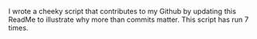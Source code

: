 I wrote a cheeky script that contributes to my Github by updating this ReadMe to illustrate why more than commits matter. This script has run 7 times.